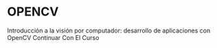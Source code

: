 # OPENCV
Introducción a la visión por computador: desarrollo de aplicaciones con OpenCV Continuar Con El Curso
